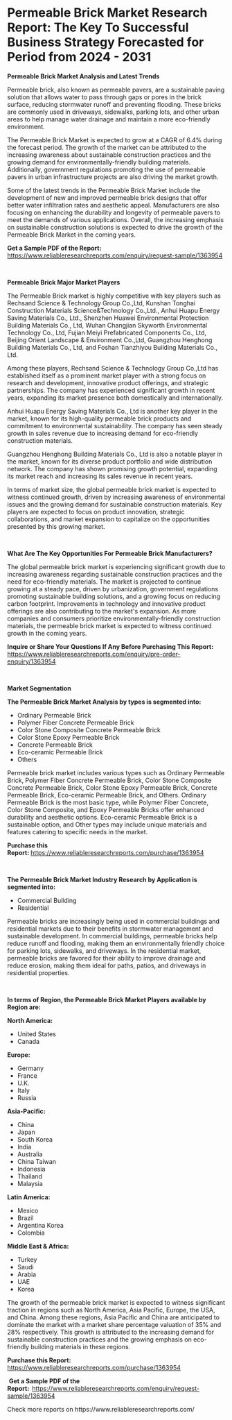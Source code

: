 <p><h1>Permeable Brick Market Research Report: The Key To Successful Business Strategy Forecasted for Period from 2024 - 2031</h1></p><p><strong>Permeable Brick Market Analysis and Latest Trends</strong></p>
<p><p>Permeable brick, also known as permeable pavers, are a sustainable paving solution that allows water to pass through gaps or pores in the brick surface, reducing stormwater runoff and preventing flooding. These bricks are commonly used in driveways, sidewalks, parking lots, and other urban areas to help manage water drainage and maintain a more eco-friendly environment.</p><p>The Permeable Brick Market is expected to grow at a CAGR of 6.4% during the forecast period. The growth of the market can be attributed to the increasing awareness about sustainable construction practices and the growing demand for environmentally-friendly building materials. Additionally, government regulations promoting the use of permeable pavers in urban infrastructure projects are also driving the market growth.</p><p>Some of the latest trends in the Permeable Brick Market include the development of new and improved permeable brick designs that offer better water infiltration rates and aesthetic appeal. Manufacturers are also focusing on enhancing the durability and longevity of permeable pavers to meet the demands of various applications. Overall, the increasing emphasis on sustainable construction solutions is expected to drive the growth of the Permeable Brick Market in the coming years.</p></p>
<p><strong>Get a Sample PDF of the Report:&nbsp;</strong> <a href="https://www.reliableresearchreports.com/enquiry/request-sample/1363954">https://www.reliableresearchreports.com/enquiry/request-sample/1363954</a></p>
<p>&nbsp;</p>
<p><strong>Permeable Brick Major Market Players</strong></p>
<p><p>The Permeable Brick market is highly competitive with key players such as Rechsand Science & Technology Group Co.,Ltd, Kunshan Tonghai Construction Materials Science&Technology Co.,Ltd., Anhui Huapu Energy Saving Materials Co., Ltd., Shenzhen Huawei Environmental Protection Building Materials Co., Ltd, Wuhan Changjian Skyworth Environmental Technology Co., Ltd, Fujian Meiyi Prefabricated Components Co., Ltd, Beijing Orient Landscape & Environment Co.,Ltd, Guangzhou Henghong Building Materials Co., Ltd, and Foshan Tianzhiyou Building Materials Co., Ltd.</p><p>Among these players, Rechsand Science & Technology Group Co.,Ltd has established itself as a prominent market player with a strong focus on research and development, innovative product offerings, and strategic partnerships. The company has experienced significant growth in recent years, expanding its market presence both domestically and internationally.</p><p>Anhui Huapu Energy Saving Materials Co., Ltd is another key player in the market, known for its high-quality permeable brick products and commitment to environmental sustainability. The company has seen steady growth in sales revenue due to increasing demand for eco-friendly construction materials.</p><p>Guangzhou Henghong Building Materials Co., Ltd is also a notable player in the market, known for its diverse product portfolio and wide distribution network. The company has shown promising growth potential, expanding its market reach and increasing its sales revenue in recent years.</p><p>In terms of market size, the global permeable brick market is expected to witness continued growth, driven by increasing awareness of environmental issues and the growing demand for sustainable construction materials. Key players are expected to focus on product innovation, strategic collaborations, and market expansion to capitalize on the opportunities presented by this growing market.</p></p>
<p>&nbsp;</p>
<p><strong>What Are The Key Opportunities For Permeable Brick Manufacturers?</strong></p>
<p><p>The global permeable brick market is experiencing significant growth due to increasing awareness regarding sustainable construction practices and the need for eco-friendly materials. The market is projected to continue growing at a steady pace, driven by urbanization, government regulations promoting sustainable building solutions, and a growing focus on reducing carbon footprint. Improvements in technology and innovative product offerings are also contributing to the market's expansion. As more companies and consumers prioritize environmentally-friendly construction materials, the permeable brick market is expected to witness continued growth in the coming years.</p></p>
<p><strong>Inquire or Share Your Questions If Any Before Purchasing This Report:</strong> <a href="https://www.reliableresearchreports.com/enquiry/pre-order-enquiry/1363954">https://www.reliableresearchreports.com/enquiry/pre-order-enquiry/1363954</a></p>
<p>&nbsp;</p>
<p><strong>Market Segmentation</strong></p>
<p><strong>The Permeable Brick Market Analysis by types is segmented into:</strong></p>
<p><ul><li>Ordinary Permeable Brick</li><li>Polymer Fiber Concrete Permeable Brick</li><li>Color Stone Composite Concrete Permeable Brick</li><li>Color Stone Epoxy Permeable Brick</li><li>Concrete Permeable Brick</li><li>Eco-ceramic Permeable Brick</li><li>Others</li></ul></p>
<p><p>Permeable brick market includes various types such as Ordinary Permeable Brick, Polymer Fiber Concrete Permeable Brick, Color Stone Composite Concrete Permeable Brick, Color Stone Epoxy Permeable Brick, Concrete Permeable Brick, Eco-ceramic Permeable Brick, and Others. Ordinary Permeable Brick is the most basic type, while Polymer Fiber Concrete, Color Stone Composite, and Epoxy Permeable Bricks offer enhanced durability and aesthetic options. Eco-ceramic Permeable Brick is a sustainable option, and Other types may include unique materials and features catering to specific needs in the market.</p></p>
<p><strong>Purchase this Report:&nbsp;</strong><a href="https://www.reliableresearchreports.com/purchase/1363954">https://www.reliableresearchreports.com/purchase/1363954</a></p>
<p>&nbsp;</p>
<p><strong>The Permeable Brick Market Industry Research by Application is segmented into:</strong></p>
<p><ul><li>Commercial Building</li><li>Residential</li></ul></p>
<p><p>Permeable bricks are increasingly being used in commercial buildings and residential markets due to their benefits in stormwater management and sustainable development. In commercial buildings, permeable bricks help reduce runoff and flooding, making them an environmentally friendly choice for parking lots, sidewalks, and driveways. In the residential market, permeable bricks are favored for their ability to improve drainage and reduce erosion, making them ideal for paths, patios, and driveways in residential properties.</p></p>
<p>&nbsp;</p>
<p><strong>In terms of Region, the Permeable Brick Market Players available by Region are:</strong></p>
<p>
    <p> <strong> North America: </strong>
        <ul>
            <li>United States</li>
            <li>Canada</li>
        </ul>
        </p> 
    <p> <strong> Europe: </strong>
        <ul>
            <li>Germany</li>
            <li>France</li>
            <li>U.K.</li>
            <li>Italy</li>
            <li>Russia</li>
        </ul>
        </p> 
    <p> <strong> Asia-Pacific: </strong>
        <ul>
            <li>China</li>
            <li>Japan</li>
            <li>South Korea</li>
            <li>India</li>
            <li>Australia</li>
            <li>China Taiwan</li>
            <li>Indonesia</li>
            <li>Thailand</li>
            <li>Malaysia</li>
        </ul>
        </p> 
    <p> <strong> Latin America: </strong>
        <ul>
            <li>Mexico</li>
            <li>Brazil</li>
            <li>Argentina Korea</li>
            <li>Colombia</li>
        </ul>
        </p> 
    <p> <strong> Middle East & Africa: </strong>
        <ul>
            <li>Turkey</li>
            <li>Saudi</li>
            <li>Arabia</li>
            <li>UAE</li>
            <li>Korea</li>
        </ul>
    </p>
    </p>
<p><p>The growth of the permeable brick market is expected to witness significant traction in regions such as North America, Asia Pacific, Europe, the USA, and China. Among these regions, Asia Pacific and China are anticipated to dominate the market with a market share percentage valuation of 35% and 28% respectively. This growth is attributed to the increasing demand for sustainable construction practices and the growing emphasis on eco-friendly building materials in these regions.</p></p>
<p><strong>Purchase this Report: </strong><a href="https://www.reliableresearchreports.com/purchase/1363954">https://www.reliableresearchreports.com/purchase/1363954</a></p>
<p>&nbsp;<strong>Get a Sample PDF of the Report:&nbsp;&nbsp;</strong><a href="https://www.reliableresearchreports.com/enquiry/request-sample/1363954">https://www.reliableresearchreports.com/enquiry/request-sample/1363954</a></p>
<p><strong></strong></p>
<p>Check more reports on https://www.reliableresearchreports.com/</p>